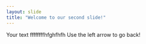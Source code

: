 ```yaml
---
layout: slide
title: "Welcome to our second slide!"
---
```

Your text ffffffffhfghfhfh 
Use the left arrow to go back!
